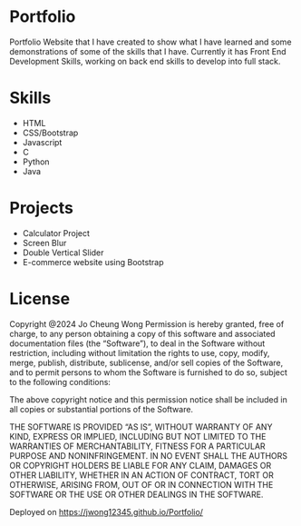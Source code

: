 # Portfolio
Portfolio Website that I have created to show what I have learned and some demonstrations of some of the skills that I have. Currently it has Front End Development Skills, working on back end skills to develop into full stack.  

# Skills
- HTML
- CSS/Bootstrap
- Javascript
- C
- Python
- Java

# Projects
- Calculator Project
- Screen Blur
- Double Vertical Slider
- E-commerce website using Bootstrap
  
# License
Copyright @2024 Jo Cheung Wong
Permission is hereby granted, free of charge, to any person obtaining a copy of this software and associated documentation files (the “Software”), to deal in the Software without restriction, including without limitation the rights to use, copy, modify, merge, publish, distribute, sublicense, and/or sell copies of the Software, and to permit persons to whom the Software is furnished to do so, subject to the following conditions:

The above copyright notice and this permission notice shall be included in all copies or substantial portions of the Software.

THE SOFTWARE IS PROVIDED “AS IS”, WITHOUT WARRANTY OF ANY KIND, EXPRESS OR IMPLIED, INCLUDING BUT NOT LIMITED TO THE WARRANTIES OF MERCHANTABILITY, FITNESS FOR A PARTICULAR PURPOSE AND NONINFRINGEMENT. IN NO EVENT SHALL THE AUTHORS OR COPYRIGHT HOLDERS BE LIABLE FOR ANY CLAIM, DAMAGES OR OTHER LIABILITY, WHETHER IN AN ACTION OF CONTRACT, TORT OR OTHERWISE, ARISING FROM, OUT OF OR IN CONNECTION WITH THE SOFTWARE OR THE USE OR OTHER DEALINGS IN THE SOFTWARE.

Deployed on https://jwong12345.github.io/Portfolio/
